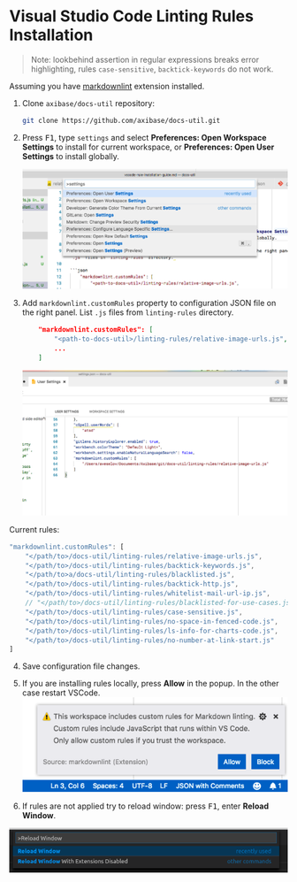 # Visual Studio Code Linting Rules Installation

> Note: lookbehind assertion in regular expressions breaks error highlighting, rules `case-sensitive`, `backtick-keywords` do not work.

Assuming you have [markdownlint](https://marketplace.visualstudio.com/items?itemName=DavidAnson.vscode-markdownlint) extension installed.

1. Clone `axibase/docs-util` repository:

    ```bash
    git clone https://github.com/axibase/docs-util.git
    ```

2. Press <kbd>F1</kbd>, type `settings` and select **Preferences: Open Workspace Settings** to install for current workspace, or **Preferences: Open User Settings** to install globally.

    ![command-panel](./images/command-panel.png)

3. Add `markdownlint.customRules` property to configuration JSON file on the right panel. List `.js` files from `linting-rules` directory.

    ```json
        "markdownlint.customRules": [
            "<path-to-docs-util>/linting-rules/relative-image-urls.js",
            ...
        ]
    ```

    ![settings-json](./images/settings-json.png)
    
Current rules:

```javascript
"markdownlint.customRules": [
    "</path/to>/docs-util/linting-rules/relative-image-urls.js",
    "</path/to>/docs-util/linting-rules/backtick-keywords.js",
    "</path/to>a/docs-util/linting-rules/blacklisted.js",
    "</path/to>/docs-util/linting-rules/backtick-http.js",
    "</path/to>/docs-util/linting-rules/whitelist-mail-url-ip.js",
    // "</path/to>/docs-util/linting-rules/blacklisted-for-use-cases.js",
    "</path/to>/docs-util/linting-rules/case-sensitive.js",
    "</path/to>/docs-util/linting-rules/no-space-in-fenced-code.js",
    "</path/to>/docs-util/linting-rules/ls-info-for-charts-code.js",
    "</path/to>/docs-util/linting-rules/no-number-at-link-start.js"
]
```

4. Save configuration file changes.
5. If you are installing rules locally, press **Allow** in the popup. In the other case restart VSCode.
    ![security popup](./images/security-popup.png)

6. If rules are not applied try to reload window: press <kbd>F1</kbd>, enter **Reload Window**.

![](./images/reload_window.png)
